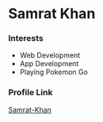 # Samrat Khan

### Interests
- Web Development
- App Development
- Playing Pokemon Go

### Profile Link
[Samrat-Khan](https://github.com/Samrat-Khan)